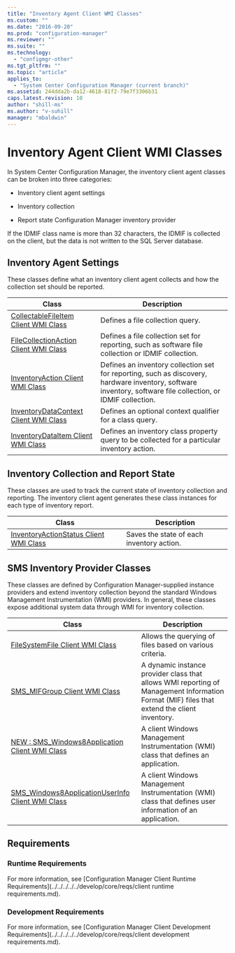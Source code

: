 ```yaml
---
title: "Inventory Agent Client WMI Classes"
ms.custom: ""
ms.date: "2016-09-20"
ms.prod: "configuration-manager"
ms.reviewer: ""
ms.suite: ""
ms.technology: 
  - "configmgr-other"
ms.tgt_pltfrm: ""
ms.topic: "article"
applies_to: 
  - "System Center Configuration Manager (current branch)"
ms.assetid: 244dda2b-da12-4618-81f2-79e7f3306b31
caps.latest.revision: 10
author: "shill-ms"
ms.author: "v-suhill"
manager: "mbaldwin"
---
```

# Inventory Agent Client WMI Classes
In System Center Configuration Manager, the inventory client agent classes can be broken into three categories:  
  
-   Inventory client agent settings  
  
-   Inventory collection  
  
-   Report state Configuration Manager inventory provider  
  
 If the IDMIF class name is more than 32 characters, the IDMIF is collected on the client, but the data is not written to the SQL Server database.  
  
## Inventory Agent Settings  
 These classes define what an inventory client agent collects and how the collection set should be reported.  
  
|Class|Description|  
|-----------|-----------------|  
|[CollectableFileItem Client WMI Class](../../../../../develop/reference/core/clients/client-classes/collectablefileitem-client-wmi-class.md)|Defines a file collection query.|  
|[FileCollectionAction Client WMI Class](../../../../../develop/reference/core/clients/client-classes/filecollectionaction-client-wmi-class.md)|Defines a file collection set for reporting, such as software file collection or IDMIF collection.|  
|[InventoryAction Client WMI Class](../../../../../develop/reference/core/clients/client-classes/inventoryaction-client-wmi-class.md)|Defines an inventory collection set for reporting, such as discovery, hardware inventory, software inventory, software file collection, or IDMIF collection.|  
|[InventoryDataContext Client WMI Class](../../../../../develop/reference/core/clients/client-classes/inventorydatacontext-client-wmi-class.md)|Defines an optional context qualifier for a class query.|  
|[InventoryDataItem Client WMI Class](../../../../../develop/reference/core/clients/client-classes/inventorydataitem-client-wmi-class.md)|Defines an inventory class property query to be collected for a particular inventory action.|  
  
## Inventory Collection and Report State  
 These classes are used to track the current state of inventory collection and reporting. The inventory client agent generates these class instances for each type of inventory report.  
  
|Class|Description|  
|-----------|-----------------|  
|[InventoryActionStatus Client WMI Class](../../../../../develop/reference/core/clients/client-classes/inventoryactionstatus-client-wmi-class.md)|Saves the state of each inventory action.|  
  
## SMS Inventory Provider Classes  
 These classes are defined by Configuration Manager-supplied instance providers and extend inventory collection beyond the standard Windows Management Instrumentation (WMI) providers. In general, these classes expose additional system data through WMI for inventory collection.  
  
|Class|Description|  
|-----------|-----------------|  
|[FileSystemFile Client WMI Class](../../../../../develop/reference/core/clients/client-classes/filesystemfile-client-wmi-class.md)|Allows the querying of files based on various criteria.|  
|[SMS_MIFGroup Client WMI Class](../../../../../develop/reference/core/clients/client-classes/sms_mifgroup-client-wmi-class.md)|A dynamic instance provider class that allows WMI reporting of Management Information Format (MIF) files that extend the client inventory.|  
|[NEW : SMS_Windows8Application Client WMI Class](../../../../../develop/reference/core/clients/client-classes/sms_windows8application-client-wmi-class.md)|A client Windows Management Instrumentation (WMI) class that defines an application.|  
|[SMS_Windows8ApplicationUserInfo Client WMI Class](../../../../../develop/reference/core/clients/client-classes/sms_windows8applicationuserinfo-client-wmi-class.md)|A client Windows Management Instrumentation (WMI) class that defines user information of an application.|  
  
## Requirements  
  
### Runtime Requirements  
 For more information, see [Configuration Manager Client Runtime Requirements](../../../../../develop/core/reqs/client runtime requirements.md).  
  
### Development Requirements  
 For more information, see [Configuration Manager Client Development Requirements](../../../../../develop/core/reqs/client development requirements.md).